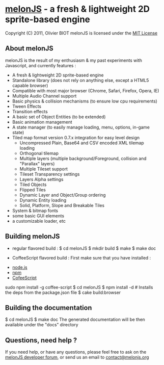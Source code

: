 
[melonJS](http://melonjs.org/) - a fresh & lightweight 2D sprite-based engine
=============================================================================

Copyright (C) 2011, Olivier BIOT
melonJS is licensed under the [MIT License](http://www.opensource.org/licenses/mit-license.php) 


About melonJS
-------------------------------------------------------------------------------

melonJS is the result of my enthusiasm & my past experiments with Javascript, 
and currently features :

- A fresh & lightweight 2D sprite-based engine
- Standalone library (does not rely on anything else, except a HTML5 capable browser)
- Compatible with most major browser (Chrome, Safari, Firefox, Opera, IE)
- Multiple Audio Channel support
- Basic physics & collision mechanisms (to ensure low cpu requirements)
- Tween Effects
- Transition effects
- A basic set of Object Entities (to be extended)
- Basic animation management
- A state manager (to easily manage loading, menu, options, in-game state)
- Tiled map format version 0.7.x integration for easy level design
	- Uncompressed Plain, Base64 and CSV encoded XML tilemap loading
	- Orthogonal tilemap
	- Multiple layers (multiple background/Foreground, collision and "Parallax" layers)
	- Multiple Tileset support
	- Tileset Transparency settings
	- Layers Alpha settings
	- Tiled Objects
	- Flipped Tiles
	- Dynamic Layer and Object/Group ordering
	- Dynamic Entity loading 
	- Solid, Platform, Slope and Breakable Tiles
- System & bitmap fonts
- some basic GUI elements
- a customizable loader, etc

Building melonJS
-------------------------------------------------------------------------------
* regular flavored build :
$ cd melonJS
$ mkdir build
$ make
$ make doc

* CoffeeScript flavored build :
First make sure that you have installed :
 - [node.js](http://nodejs.org/)
 - [npm](http://npmjs.org/)
 - [CofeeScript](http://jashkenas.github.com/coffee-script/)

sudo npm install -g coffee-script
$ cd melonJS
$ npm install -d      # Installs the deps from the package.json file
$ cake build:browser

Building the documentation
-------------------------------------------------------------------------------
$ cd melonJS
$ make doc
The generated documentation will be then available under the "docs" directory

Questions, need help ?
-------------------------------------------------------------------------------

If you need help, or have any questions, please feel free to ask on the
[melonJS developer forum](http://groups.google.com/group/melonjs),
or send us an email to contact@melonjs.org

